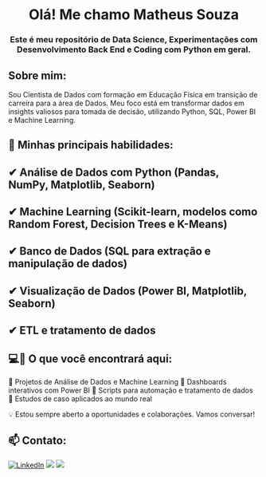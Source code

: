 <h1 align="center">Olá! Me chamo Matheus Souza </h1>
<h3 align="center">Este é meu repositório de Data Science, Experimentações com Desenvolvimento Back End e Coding com Python em geral.</h3>

<h2 align="left">Sobre mim:</h2>
Sou Cientista de Dados com formação em Educação Física em transição de carreira para a área de Dados. Meu foco está em transformar dados em insights valiosos para tomada de decisão, utilizando Python, SQL, Power BI e Machine Learning.

###
<h2 align="left">🚀 Minhas principais habilidades:</h2>
<h2 align="left">✔ Análise de Dados com Python (Pandas, NumPy, Matplotlib, Seaborn)</h2>
<h2 align="left">✔ Machine Learning (Scikit-learn, modelos como Random Forest, Decision Trees e K-Means)</h2>
<h2 align="left">✔ Banco de Dados (SQL para extração e manipulação de dados)</h2>
<h2 align="left">✔ Visualização de Dados (Power BI, Matplotlib, Seaborn)</h2>
<h2 align="left">✔ ETL e tratamento de dados</h2>


<h2 align="left">💻📂 O que você encontrará aqui:</h2>
<div <br>          
🔹 Projetos de Análise de Dados e Machine Learning
🔹 Dashboards interativos com Power BI
🔹 Scripts para automação e tratamento de dados
🔹 Estudos de caso aplicados ao mundo real

💡 Estou sempre aberto a oportunidades e colaborações. Vamos conversar!


<h2 align="left">📫 Contato:</h2>

[![LinkedIn](https://img.shields.io/badge/linkedin-0A66C2?style=for-the-badge&logo=linkedin&logoColor=white)]((https://www.linkedin.com/in/matheus-souza2099/))
<a href = "mailto:souzamh01@gmail.com"><img src="https://img.shields.io/badge/Gmail-D14836?style=for-the-badge&logo=gmail&logoColor=white" target="_blank"></a>
<a href="https://api.whatsapp.com/send?l=pt_BR&phone=5524992528668" target="_blank"><img src="https://img.shields.io/badge/WhatsApp-25D366?style=for-the-badge&logo=whatsapp&logoColor=white" target="_blank"></a>
